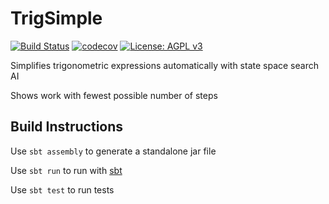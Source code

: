 # TrigSimple
[![Build Status](https://travis-ci.org/CBSkarmory/trig_simplify.png)](https://travis-ci.org/CBSkarmory/trig_simplify)
[![codecov](https://codecov.io/gh/CBSkarmory/trig_simplify/branch/master/graph/badge.svg)](https://codecov.io/gh/CBSkarmory/trig_simplify)
[![License: AGPL v3](https://img.shields.io/badge/License-AGPL%20v3-blue.svg)](https://www.gnu.org/licenses/agpl-3.0)

Simplifies trigonometric expressions automatically with state space search AI

Shows work with fewest possible number of steps

## Build Instructions
Use `sbt assembly` to generate a standalone jar file

Use `sbt run` to run with [sbt](https://www.scala-sbt.org/)

Use `sbt test` to run tests
